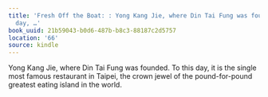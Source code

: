 ```yaml
---
title: 'Fresh Off the Boat: : Yong Kang Jie, where Din Tai Fung was founded. To this
  day, …'
book_uuid: 21b59043-b0d6-487b-b8c3-88187c2d5757
location: '66'
source: kindle
---
```


Yong Kang Jie, where Din Tai Fung was founded. To this day, it is the single most famous restaurant in Taipei, the crown jewel of the pound-for-pound greatest eating island in the world.
